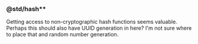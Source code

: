 ### @std/hash**

Getting access to non-cryptographic hash functions seems valuable. Perhaps this should also have UUID generation in here? I'm not sure where to place that and random number generation.

